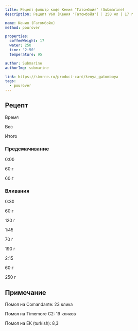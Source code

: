 ```yaml
---
title: Рецепт фильтр кофе Кения "Гатомбойя" (Submarine)
description: Рецепт V60 (Кения "Гатомбойя") | 250 мл | 17 г

name: Кения (Гатомбойя)
method: pourover

properties:
  coffeeWeight: 17
  water: 250
  time: '2:50'
  temperature: 95

author: Submarine
authorImg: submarine

link: https://sbmrne.ru/product-card/kenya_gatomboya
tags:
  - pourover
---
```


## Рецепт


<div class="time-line">

Время

Вес

Итого

</div>

### Предсмачивание

<div class="time-line">

0:00

60 г

60 г

</div>


### Вливания

<div class="time-line">

0:30

60 г

120 г

</div>

<div class="time-line">

1:45

70 г

190 г

</div>

<div class="time-line">

2:15

60 г

250 г

</div>


<div class="info-note">

## Примечание

Помол на Comandante: 23 клика

Помол на Timemore C2: 19 кликов

Помол на ЕК (turkish): 8,3
</div>
